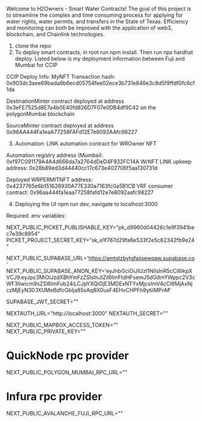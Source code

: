 Welcome to H2Owners - Smart Water Contracts!
The goal of this project is to streamline the complex and time consuming process for applying for water rights, water permits, and transfers in the State of Texas. Efficiency and monitoring can both be improved with the application of web3, blockchain, and Chainlink technologies.


1. clone the repo
2. To deploy smart contracts, in root run npm install. Then run npx hardhat deploy. Listed below is my deployment information between Fuji and Mumbai for CCIP


CCIP Deploy Info: MyNFT Transaction hash: 0x903dc3aee69bada6b6ecd05754fee02ece3b731e846e3c8d5f9ffdf0fc6cf1da

DestinationMinter contract deployed at address 0x3eFE7525d8E7a4b0E40fd826D7F07e0DB4df9C42 on the polygonMumbai blockchain

SourceMinter contract deployed at address 0x96AA444Fa1eaA77258FAFd12E7e8092AAfc98227



3. Automation:
LINK automation contract for WROwner NFT

Automation registry address (Mumbai): 0xf97C091179A4A4d666da7a2764dDeD4F932FC14A
WrNFT LINK upkeep address: 0x28b89ed3d44440cc17c673e402706f5aa130731d

Deployed WRPERMITNFT address: 0x4237765e6b151626930A77E330a7163fc0a5B1CB
VRF consumer contract: 0x96aa444fa1eaa77258fafd12e7e8092aafc98227



4. Deploying the UI
    npm run dev, navigate to localhost:3000





Required .env variables:


NEXT_PUBLIC_PICKET_PUBLISHABLE_KEY="pk_d9960d04426c1e9f3941bec7e39c8854"
PICKET_PROJECT_SECRET_KEY="sk_e1f767d29fa6e533f2e5c62342fb9e24"

NEXT_PUBLIC_SUPABASE_URL='https://amtqlzbytgfajisewqaw.supabase.co'
NEXT_PUBLIC_SUPABASE_ANON_KEY='eyJhbGciOiJIUzI1NiIsInR5cCI6IkpXVCJ9.eyJpc3MiOiJzdXBhYmFzZSIsInJlZiI6ImFtdHFsemJ5dGdmYWppc2V3cWF3Iiwicm9sZSI6ImFub24iLCJpYXQiOjE3MDExNTYxMjcsImV4cCI6MjAxNjczMjEyN30.1XUMeBdfcGblja85sAqBX0usF4EHvCHPFh9ytiiMPnM'

SUPABASE_JWT_SECRET=""

NEXTAUTH_URL="http://localhost:3000"
NEXTAUTH_SECRET=""

NEXT_PUBLIC_MAPBOX_ACCESS_TOKEN=""
NEXT_PUBLIC_PRIVATE_KEY=""


# QuickNode rpc provider
NEXT_PUBLIC_POLYGON_MUMBAI_RPC_URL=""

# Infura rpc provider
NEXT_PUBLIC_AVALANCHE_FUJI_RPC_URL=""